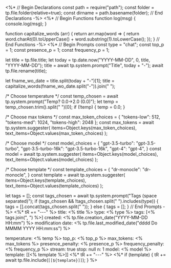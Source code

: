 <%*
// Begin Declarations
const path = require("path");
const folder = tp.file.folder(relative=true);
const dirname = path.basename(folder);
// End Declarations
-%>
<%*
// Begin Functions
function log(msg) {
    console.log(msg);
}

function capitalize_words (arr) {
    return arr.map(word => {
        return word.charAt(0).toUpperCase() + word.substring(1).toLowerCase();
    });
}
// End Functions
-%>
<%*
// Begin Prompts
const type = "chat";
const top_p = 1;
const presence_p = 1;
const frequency_p = 1;

let title = tp.file.title;
let today = tp.date.now("YYYY-MM-DD", 0, title, "YYYY-MM-DD");
title = await tp.system.prompt("Title", today + "-");
await tp.file.rename(title);

let fname_wo_date = title.split(today + "-")[1];
title = capitalize_words(fname_wo_date.split("-")).join(" ");

/*
Choose temperature
*/
const temp_chosen = await tp.system.prompt("Temp? 0.0->2.0 (0.0)");
let temp = temp_chosen.trim().split(" ")[0];
if (!temp) {
    temp = 0.0;
}

/*
Choose max tokens
*/
const max_token_choices = {
    "tokens-low": 512,
    "tokens-med": 1024,
    "tokens-high": 2048
};
const max_tokens = await tp.system.suggester(
    items=Object.keys(max_token_choices),
    text_items=Object.values(max_token_choices)
);

/*
Choose model
*/
const model_choices = {
    "gpt-3.5-turbo": "gpt-3.5-turbo",
    "gpt-3.5-turbo-16k": "gpt-3.5-turbo-16k",
    "gpt-4": "gpt-4",
}
const model = await tp.system.suggester(
    items=Object.keys(model_choices),
    text_items=Object.values(model_choices)
);

/*
Choose template
*/
const template_choices = {
    "dr-monocle": "dr-monocle",
}
const template = await tp.system.suggester(
    items=Object.keys(template_choices),
    text_items=Object.values(template_choices)
);

let tags = [];
const tags_chosen = await tp.system.prompt("Tags (space separated)");
if (tags_chosen && !tags_chosen.split(" ").includes(type)) {
    tags = [].concat(tags_chosen.split(" "));
} else {
    tags = [];
}
// End Prompts
-%>
<%* tR += "---" %>
title: <% title %>
type: <% type %>
tags: [<% tags.join(", ") %>]
created: <% tp.file.creation_date("YYYY-MM-DD HH:mm") %>
modification date: <% tp.file.last_modified_date("dddd Do MMMM YYYY HH:mm:ss") %>

temperature: <% temp %>
top_p: <% top_p %>
max_tokens: <% max_tokens %>
presence_penalty: <% presence_p %>
frequency_penalty: <% frequency_p %>
stream: true
stop: null
n: 1
model: <% model %>
template: [[<% template %>]]
<%* tR += "---" %>
<%*
if (template) {
    tR += await tp.file.include(`[[${template}]]`);
}
%>



